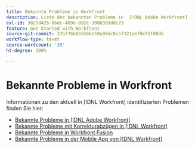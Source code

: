 ```yaml
---
title: Bekannte Probleme in Workfront
description: Liste der bekannten Probleme in  [!DNL Adobe Workfront]
exl-id: 3825d425-06dc-409e-892c-300b389ddc73
feature: Get Started with Workfront
source-git-commit: 37b776b8b5566c59a90dc8c57321eef0ef1f88d6
workflow-type: tm+mt
source-wordcount: '39'
ht-degree: 100%

---
```


# Bekannte Probleme in Workfront

Informationen zu den aktuell in [!DNL Workfront] identifizierten Problemen finden Sie hier:

* [Bekannte Probleme in  [!DNL Adobe Workfront]](newworkfrontexperience.md)
* [Bekannte Probleme mit Korrekturabzügen in  [!DNL Workfront] ](workfrontproof.md)
* [Bekannte Probleme in Workfront Fusion](workfrontfusion.md)
* [Bekannte Probleme in der Mobile App von  [!DNL Workfront] ](workfrontmobile.md)
